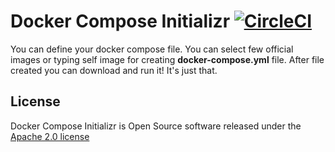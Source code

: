 # Docker Compose Initializr [![CircleCI](https://circleci.com/gh/AlicanAkkus/docker-compose-initializr/tree/master.svg?style=svg)](https://circleci.com/gh/AlicanAkkus/docker-compose-initializr/tree/master)

You can define your docker compose file. You can select few official images or typing self image for creating **docker-compose.yml** file. After file created you can download and run it! It's just that.


## License
Docker Compose Initializr is Open Source software released under the
[Apache 2.0 license](http://www.apache.org/licenses/LICENSE-2.0.html)
